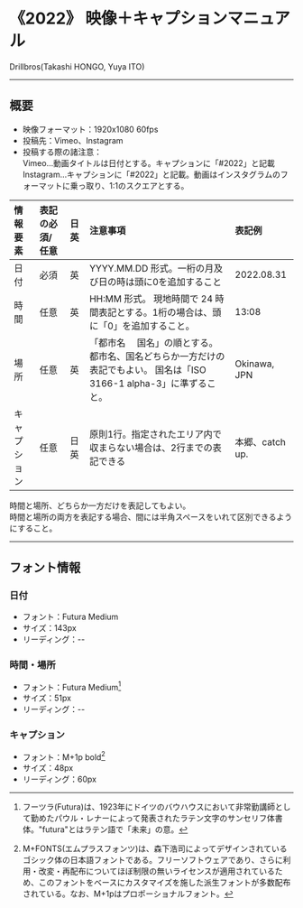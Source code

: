# 《2022》 映像＋キャプションマニュアル
Drillbros(Takashi HONGO, Yuya ITO)

- - -

## 概要
* 映像フォーマット：1920x1080 60fps
* 投稿先：Vimeo、Instagram
* 投稿する際の諸注意：  
Vimeo...動画タイトルは日付とする。キャプションに「#2022」と記載  
Instagram...キャプションに「#2022」と記載。動画はインスタグラムのフォーマットに乗っ取り、1:1のスクエアとする。

|情報要素|表記の必須/任意|日英|注意事項|表記例|
|:---|:---|:---|:---|:---|
|日付|必須|英|YYYY.MM.DD 形式。一桁の月及び日の時は頭に0を追加すること|2022.08.31|
|時間|任意|英|HH:MM 形式。  現地時間で 24 時間表記とする。1桁の場合は、頭に「0」を追加すること。|13:08|
|場所|任意|英|「都市名　 国名」の順とする。 都市名、国名どちらか一方だけの表記でもよい。 国名は「ISO 3166-1 alpha-3」に準ずること。|Okinawa, JPN|
|キャプション|任意|日英|原則1行。指定されたエリア内で収まらない場合は、2行までの表記できる|本郷、catch up.|

時間と場所、どちらか一方だけを表記してもよい。  
時間と場所の両方を表記する場合、間には半角スペースをいれて区別できるようにすること。

---

## フォント情報
### 日付
* フォント：Futura Medium
* サイズ：143px
* リーディング：--

### 時間・場所
* フォント：Futura Medium[^1]
* サイズ：51px
* リーディング：--

### キャプション
* フォント：M+1p bold[^2]
* サイズ：48px
* リーディング：60px


[^1]:フーツラ(Futura)は、1923年にドイツのバウハウスにおいて非常勤講師として勤めたパウル・レナーによって発表されたラテン文字のサンセリフ体書体。"futura"とはラテン語で「未来」の意。

[^2]:M+FONTS(エムプラスフォンツ)は、森下浩司によってデザインされているゴシック体の日本語フォントである。フリーソフトウェアであり、さらに利用・改変・再配布についてほぼ制限の無いライセンスが適用されているため、このフォントをベースにカスタマイズを施した派生フォントが多数配布されている。なお、M+1pはプロポーショナルフォント。
